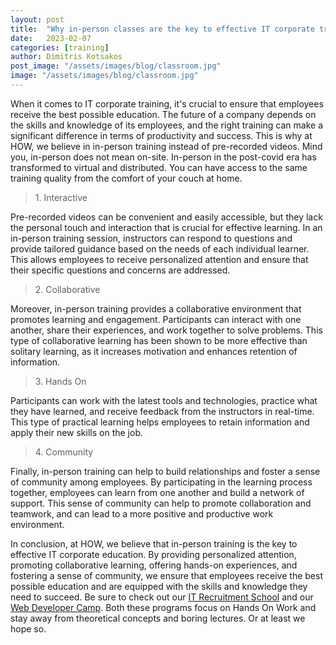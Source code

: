 ```yaml
---
layout: post
title:  "Why in-person classes are the key to effective IT corporate training"
date:   2023-02-07
categories: [training]
author: Dimitris Kotsakos
post_image: "/assets/images/blog/classroom.jpg"
image: "/assets/images/blog/classroom.jpg"
---
```


When it comes to IT corporate training, it's crucial to ensure that employees receive the best possible education. The future of a company depends on the skills and knowledge of its employees, and the right training can make a significant difference in terms of productivity and success. This is why at HOW, we believe in in-person training instead of pre-recorded videos. Mind you, in-person does not mean on-site. In-person in the post-covid era has transformed to virtual and distributed. You can have access to the same training quality from the comfort of your couch at home. 

<blockquote class="blockquote single-quote">
1. Interactive
</blockquote>
Pre-recorded videos can be convenient and easily accessible, but they lack the personal touch and interaction that is crucial for effective learning. In an in-person training session, instructors can respond to questions and provide tailored guidance based on the needs of each individual learner. This allows employees to receive personalized attention and ensure that their specific questions and concerns are addressed.

<blockquote class="blockquote single-quote">
2. Collaborative
</blockquote>
Moreover, in-person training provides a collaborative environment that promotes learning and engagement. Participants can interact with one another, share their experiences, and work together to solve problems. This type of collaborative learning has been shown to be more effective than solitary learning, as it increases motivation and enhances retention of information.

<blockquote class="blockquote single-quote">
3. Hands On
</blockquote>
Participants can work with the latest tools and technologies, practice what they have learned, and receive feedback from the instructors in real-time. This type of practical learning helps employees to retain information and apply their new skills on the job.

<blockquote class="blockquote single-quote">
4. Community
</blockquote>
Finally, in-person training can help to build relationships and foster a sense of community among employees. By participating in the learning process together, employees can learn from one another and build a network of support. This sense of community can help to promote collaboration and teamwork, and can lead to a more positive and productive work environment.

In conclusion, at HOW, we believe that in-person training is the key to effective IT corporate education. By providing personalized attention, promoting collaborative learning, offering hands-on experiences, and fostering a sense of community, we ensure that employees receive the best possible education and are equipped with the skills and knowledge they need to succeed. Be sure to check out our <a href="/projects/it-recruitment-school">IT Recruitment School</a> and our <a href="/projects/web-developer-bootcamp">Web Developer Camp</a>. Both these programs focus on Hands On Work and stay away from theoretical concepts and boring lectures. Or at least we hope so. 


